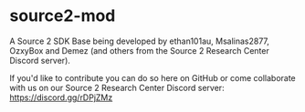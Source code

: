 # source2-mod

A Source 2 SDK Base being developed by ethan101au, Msalinas2877, OzxyBox and Demez
(and others from the Source 2 Research Center Discord server).

If you'd like to contribute you can do so here on GitHub or come collaborate with us
on our Source 2 Research Center Discord server: https://discord.gg/rDPjZMz